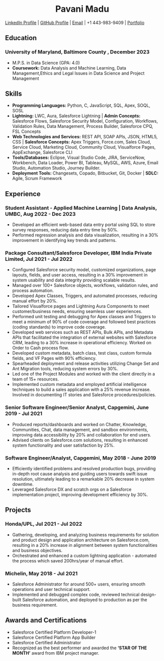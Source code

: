 <h1 align="center">Pavani Madu</h1>

[LinkedIn Profile](https://www.linkedin.com/in/pavani-madu9/) | [GitHub Profile](https://github.com/Madu-Pavani) | [Email](madupavani19@gmail.com) | +1 443-983-9409 | [Portfolio](https://trailblazer.me/id/pavanimadu9)

## Education
### University of Maryland, Baltimore County , December 2023
- M.P.S. in Data Science (GPA: 4.0)
- **Coursework:** Data Analysis and Machine Learning, Data Management,Ethics and Legal Issues in Data Science and Project Management

## Skills
- **Programming Languages:** Python, C, JavaScript, SQL, Apex, SOQL, SOSL
- **Lightning:** LWC, Aura, Salesforce Lightning | **Admin Concepts:** Salesforce Flows, Salesforce Security Model, Configuration, Workflows, Validation Rules, Data Management, Process Builder, Salesforce CPQ, FSL Concepts
- **Web Technologies and Services:** REST API, SOAP APIs, JSON, HTML5, CSS | **Salesforce Concepts:** Apex Triggers, Force.com, Sales Cloud, Service Cloud, Marketing Cloud, Community Cloud, Visualforce Pages, AppExchange, Salesforce CLI
- **Tools/Databases:** Eclipse, Visual Studio Code, JIRA, ServiceNow, Workbench, Data Loader, Power BI, Tableau, MySQL, AWS, Azure, Email Studio, Automation Studio, Journey Builder.
- **Deployment Tools:** Changesets, Copado, Bitbucket, Git, Docker | **SDLC:** Agile, Scrum Framework 


## Experience
### Student Assistant - Applied Machine Learning | Data Analysis, UMBC, Aug 2022 - Dec 2023
- Developed an efficient web-based data entry portal using SQL to store survey responses, reducing data entry time by 50%.
- Performed regression analysis and data visualization, resulting in a 30% improvement in identifying key trends and patterns.

### Package Consultant/Salesforce Developer, IBM India Private Limited, Jul 2021 - Jul 2022
- Configured Salesforce security model, customized organizations, page layouts, fields, and user access, resulting in a 30% improvement in system usability and data integrity providing scalable results. 
- Managed over 100+ Salesforce objects, workflows, validation rules, and process automation.
- Developed Apex Classes, Triggers, and automated processes, reducing manual effort by 20%. 
- Tailored Visualforce pages and Lightning Aura Components to meet customer/business needs, ensuring seamless user experiences.
- Performed unit testing and debugging for Apex classes and Triggers to meet a minimum of 90% of code coverage and followed best practices (coding standards) to improve code coverage. 
- Developed web services such as REST APIs, Bulk APIs, and Metadata APIs that facilitated the integration of external websites with Salesforce CRM, leading to a 30% increase in operational efficiency. Worked on Order to Cash process flow.
- Developed custom metadata, batch class, test class, custom formula fields, and VF Pages with 90% efficiency.
- Spearheaded deployment and release activities utilizing Change Set and Ant Migration tools, reducing system errors by 30%.
- Led one of the Project Modules and worked with the client directly in a team of 15+ resources.
- Implemented custom metadata and employed artificial intelligence techniques to build a sales application with a 25% revenue increase. Involved in documenting IT stories and Salesforce procedures/policies.


### Senior Software Engineer/Senior Analyst, Capgemini, June 2019 - Jul 2021
- Produced reports/dashboards and worked on Chatter, Knowledge, Communities, Chat, data management, and sandbox environments, improving data accessibility by 20% and collaboration for end users.
- Advised clients on Salesforce.com solutions, resulting in enhanced system functionality and user satisfaction by 25%.

### Software Engineer/Analyst, Capgemini, May 2018 - June 2019
- Efficiently identified problems and resolved production bugs, providing in-depth root cause analysis and guiding users towards swift issue resolution, ultimately leading to a remarkable 20% decrease in system downtime.
- Leveraged Salesforce DX and scratch orgs on a Salesforce implementation project, improving development efficiency by 30%.

## Projects
### Honda/UPL, Jul 2021 - Jul 2022
- Gathering, developing, and analyzing business requirements for solution and product design and application architecture on Salesforce.com, resulting in a 20% increase in alignment between system functionalities and business objectives.
- Orchestrated and enhanced a custom lightning application - automated the process which saved 200hrs/year of manual effort.

### Michelin, May 2018 - Jul 2021
- Salesforce Administrator for around 500+ users, ensuring smooth operations and user technical support.
- Implemented and debugged complex code, reviewed technical design-built Salesforce automation, and deployed to production as per the business requirement.


## Awards and Certifications
- Salesforce Certified Platform Developer-1
- Salesforce Certified Platform App Builder
- Salesforce Certified Administrator
- Recognized as the best performer and awarded the **‘STAR OF THE MONTH’** award from IBM project manager.


